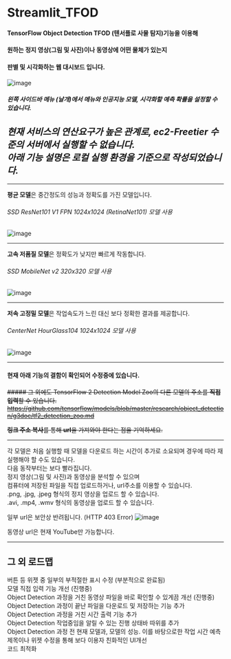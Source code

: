# Streamlit_TFOD

#### TensorFlow Object Detection TFOD (텐서플로 사물 탐지)기능을 이용해
#### 원하는 정지 영상(그림 및 사진)이나 동영상에 어떤 물체가 있는지
#### 판별 및 시각화하는 웹 대시보드 입니다.

![image](https://user-images.githubusercontent.com/96038721/147878363-9ce6a1fa-f44b-4558-a429-90be6623ecbf.png)

##### 왼쪽 사이드바 메뉴 (날개)에서 메뉴와 인공지능 모델, 시각화할 예측 확률을 설정할 수 있습니다.

_현재 서비스의 연산요구가 높은 관계로, ec2-Freetier 수준의 서버에서 실행할 수 없습니다._   
_아래 기능 설명은 로컬 실행 환경을 기준으로 작성되었습니다._
---
---
**평균 모델**은 중간정도의 성능과 정확도를 가진 모델입니다.
###### SSD ResNet101 V1 FPN 1024x1024 (RetinaNet101) 모델 사용

![image](https://user-images.githubusercontent.com/96038721/147878732-46ecc509-441a-4449-a477-a3011e75a4ab.png)  

---
**고속 저품질 모델**은 정확도가 낮지만 빠르게 작동합니다.
###### SSD MobileNet v2 320x320 모델 사용   

![image](https://user-images.githubusercontent.com/96038721/147878930-aadbcd8a-678c-4bc1-82d0-8f038a6ceda8.png)

---
**저속 고정밀 모델**은 작업속도가 느린 대신 보다 정확한 결과를 제공합니다.
###### CenterNet HourGlass104 1024x1024 모델 사용

![image](https://user-images.githubusercontent.com/96038721/147878999-b79c73dd-410d-449c-b9a9-30f3dac746b3.png)

---
#### 현재 아래 기능의 결함이 확인되어 수정중에 있습니다.
~~##### 그 외에도 TensorFlow 2 Detection Model Zoo의 다른 모델의 주소를 **직접 입력**할 수 있습니다.~~
~~https://github.com/tensorflow/models/blob/master/research/object_detection/g3doc/tf2_detection_zoo.md~~

~~**링크 주소 복사**를 통해 **url**을 가져와야 한다는 점을 기억하세요.~~

---
각 모델은 처음 실행할 때 모델을 다운로드 하는 시간이 추가로 소요되며 경우에 따라 재실행해야 할 수도 있습니다.   
다음 동작부터는 보다 빨라집니다.   
정지 영상(그림 및 사진)과 동영상을 분석할 수 있으며   
컴퓨터에 저장된 파일을 직접 업로드하거나, url주소를 이용할 수 있습니다.   
.png, .jpg, .jpeg 형식의 정지 영상을 업로드 할 수 있습니다.   
.avi, .mp4, .wmv 형식의 동영상을 업로드 할 수 있습니다.   

일부 url은 보안상 반려됩니다. (HTTP 403 Error)
![image](https://user-images.githubusercontent.com/96038721/147879056-6cabf4e9-9a8f-4224-b07f-986a055a4342.png)


동영상 url은 현재 YouTube만 가능합니다.

---
그 외 로드맵
---
버튼 등 위젯 중 일부의 부적절한 표시 수정 (부분적으로 완료됨)   
모델 직접 입력 기능 개선 (진행중)   
Object Detection 과정을 거친 동영상 파일을 바로 확인할 수 있게끔 개선 (진행중)   
Object Detection 과정이 끝난 파일을 다운로드 및 저장하는 기능 추가   
Object Detection 과정을 거친 시간 출력 기능 추가   
Object Detection 작업중임을 알릴 수 있는 진행 상태바 따위를 추가   
Object Detection 과정 전 현재 모델과, 모델의 성능. 이를 바탕으로한 작업 시간 예측   
제목이나 위젯 수정을 통해 보다 이용자 친화적인 UI개선   
코드 최적화   

